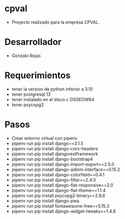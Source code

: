 # cpval
- Proyecto realizado para la empresa CPVAL.

# Desarrollador
- Gonzalo Rojas
# Requerimientos 
- tener la version de python inferior a 3.10
- tener postgresql 13
- tener instalado en el disco c OSGEOW64
- tener psycopg2

# Pasos

- Crear entorno virtual con pipenv
- pipenv run pip install django==3.1.5
- pipenv run pip install django-cors-headers
- pipenv run pip install djangorestframework
- pipenv run pip install django-bootstrap4
- pipenv run pip install django-import-export==2.5.0
- pipenv run pip install django-admin-interface==0.15.2
- pipenv run pip install django-colorfield==0.4.1
- pipenv run pip install django-filter==2.4.0
- pipenv run pip install django-flat-responsive==2.0
- pipenv run pip install django-flat-theme==1.1.4
- pipenv run pip install psycopg2-binary==2.8.6
- pipenv run pip install django-pwa
- pipenv run pip install fontawesome-free==5.15.3
- pipenv run pip install django-widget-tweaks==1.4.8
